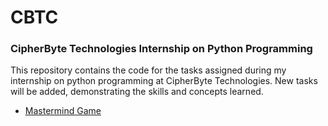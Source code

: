 # CBTC
### CipherByte Technologies Internship on Python Programming
This repository contains the code for the tasks assigned during my internship on python programming at CipherByte Technologies. New tasks will be added, demonstrating the skills and concepts learned. 
- [Mastermind Game](https://github.com/ShiwangitaSingh/CBTC/tree/main/Matermind%20Game)
